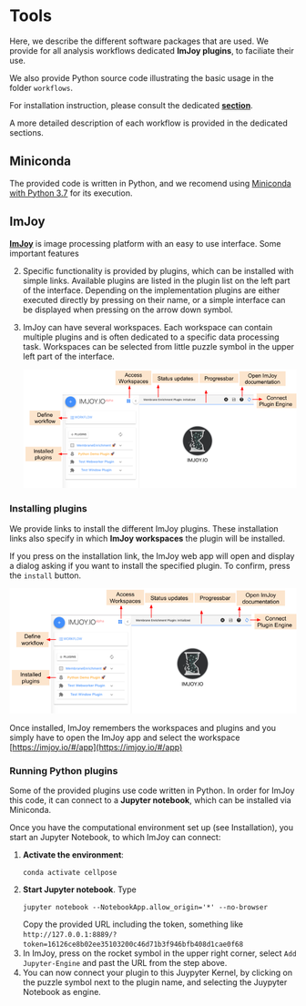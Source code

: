 # Tools
Here, we describe the different software packages that are used. We provide for all analysis workflows
dedicated **ImJoy plugins**, to faciliate their use. 

We also provide Python source code illustrating the basic usage in the folder `workflows`.

For installation instruction, please consult the dedicated [**section**](installation.md). 

A more detailed description of each workflow is provided in the dedicated sections. 


## Miniconda
The provided code is written in Python, and we recomend using
[Miniconda with Python 3.7](https://docs.conda.io/en/latest/miniconda.html)
for its execution. 

## ImJoy
[**ImJoy**](https://imjoy.io/docs/#/) is image processing platform with an easy
 to use interface. Some important features

 2. Specific functionality is provided by plugins, which can be installed with simple links. Available 
    plugins are listed in the plugin list on the left part of the interface. Depending on the implementation 
    plugins are either executed directly by pressing on their name, or a simple interface can be displayed when
    pressing on the arrow down symbol. 
 3. ImJoy can have several workspaces. Each workspace can contain multiple plugins and is often
    dedicated to a specific data processing task. Workspaces can be selected from little puzzle symbol in the upper left part of the interface.
 
    ![imjoy-interface](img/imjoy-interface.png)


### Installing plugins
We provide links to install the different ImJoy plugins. These installation links also specify
in which **ImJoy workspaces** the plugin will be installed. 

If you press on the installation link, the ImJoy web app will open and display a
dialog asking if you want to install the specified plugin. To confirm, press the `install` button.

![imjoy-interface](img/imjoy-interface.png)

Once installed, ImJoy remembers the workspaces and plugins and you simply have to
open the ImJoy app and select the workspace [https://imjoy.io/#/app](https://imjoy.io/#/app)

### Running Python plugins 
Some of the provided plugins use code written in Python. In order for ImJoy this code, it can connect 
to a **Jupyter notebook**, which can be installed via Miniconda.
    
Once you have the computational environment set up (see Installation), you start an Jupyter Notebook, 
to which ImJoy can connect: 

1. **Activate the environment**:
    ```
    conda activate cellpose
    ```
2. **Start Jupyter notebook**. Type
    ```
    jupyter notebook --NotebookApp.allow_origin='*' --no-browser
    ```
    Copy the provided URL including the token, something like `http://127.0.0.1:8889/?token=16126ce8b02ee35103200c46d71b3f946bfb408d1cae0f68`
3. In ImJoy, press on the rocket symbol in the upper right corner, select `Add Jupyter-Engine` 
    and past the URL from the step above. 
4. You can now connect your plugin to this Juypyter Kernel, by clicking on the puzzle symbol 
    next to the plugin name, and selecting the Juypyter Notebook as engine.  
